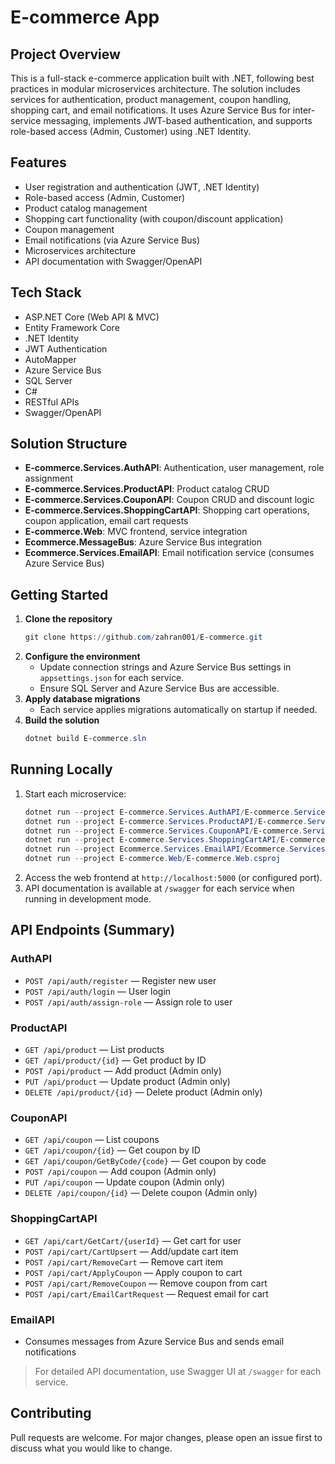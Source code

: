 # E-commerce App

## Project Overview
This is a full-stack e-commerce application built with .NET, following best practices in modular microservices architecture. The solution includes services for authentication, product management, coupon handling, shopping cart, and email notifications. It uses Azure Service Bus for inter-service messaging, implements JWT-based authentication, and supports role-based access (Admin, Customer) using .NET Identity.

## Features
- User registration and authentication (JWT, .NET Identity)
- Role-based access (Admin, Customer)
- Product catalog management
- Shopping cart functionality (with coupon/discount application)
- Coupon management
- Email notifications (via Azure Service Bus)
- Microservices architecture
- API documentation with Swagger/OpenAPI

## Tech Stack
- ASP.NET Core (Web API & MVC)
- Entity Framework Core
- .NET Identity
- JWT Authentication
- AutoMapper
- Azure Service Bus
- SQL Server
- C#
- RESTful APIs
- Swagger/OpenAPI

## Solution Structure
- **E-commerce.Services.AuthAPI**: Authentication, user management, role assignment
- **E-commerce.Services.ProductAPI**: Product catalog CRUD
- **E-commerce.Services.CouponAPI**: Coupon CRUD and discount logic
- **E-commerce.Services.ShoppingCartAPI**: Shopping cart operations, coupon application, email cart requests
- **E-commerce.Web**: MVC frontend, service integration
- **Ecommerce.MessageBus**: Azure Service Bus integration
- **Ecommerce.Services.EmailAPI**: Email notification service (consumes Azure Service Bus)

## Getting Started
1. **Clone the repository**
   ```powershell
   git clone https://github.com/zahran001/E-commerce.git
   ```
2. **Configure the environment**
   - Update connection strings and Azure Service Bus settings in `appsettings.json` for each service.
   - Ensure SQL Server and Azure Service Bus are accessible.
3. **Apply database migrations**
   - Each service applies migrations automatically on startup if needed.
4. **Build the solution**
   ```powershell
   dotnet build E-commerce.sln
   ```

## Running Locally
1. Start each microservice:
   ```powershell
   dotnet run --project E-commerce.Services.AuthAPI/E-commerce.Services.AuthAPI.csproj
   dotnet run --project E-commerce.Services.ProductAPI/E-commerce.Services.ProductAPI.csproj
   dotnet run --project E-commerce.Services.CouponAPI/E-commerce.Services.CouponAPI.csproj
   dotnet run --project E-commerce.Services.ShoppingCartAPI/E-commerce.Services.ShoppingCartAPI.csproj
   dotnet run --project Ecommerce.Services.EmailAPI/Ecommerce.Services.EmailAPI.csproj
   dotnet run --project E-commerce.Web/E-commerce.Web.csproj
   ```
2. Access the web frontend at `http://localhost:5000` (or configured port).
3. API documentation is available at `/swagger` for each service when running in development mode.

## API Endpoints (Summary)

### AuthAPI
- `POST /api/auth/register` — Register new user
- `POST /api/auth/login` — User login
- `POST /api/auth/assign-role` — Assign role to user

### ProductAPI
- `GET /api/product` — List products
- `GET /api/product/{id}` — Get product by ID
- `POST /api/product` — Add product (Admin only)
- `PUT /api/product` — Update product (Admin only)
- `DELETE /api/product/{id}` — Delete product (Admin only)

### CouponAPI
- `GET /api/coupon` — List coupons
- `GET /api/coupon/{id}` — Get coupon by ID
- `GET /api/coupon/GetByCode/{code}` — Get coupon by code
- `POST /api/coupon` — Add coupon (Admin only)
- `PUT /api/coupon` — Update coupon (Admin only)
- `DELETE /api/coupon/{id}` — Delete coupon (Admin only)

### ShoppingCartAPI
- `GET /api/cart/GetCart/{userId}` — Get cart for user
- `POST /api/cart/CartUpsert` — Add/update cart item
- `POST /api/cart/RemoveCart` — Remove cart item
- `POST /api/cart/ApplyCoupon` — Apply coupon to cart
- `POST /api/cart/RemoveCoupon` — Remove coupon from cart
- `POST /api/cart/EmailCartRequest` — Request email for cart

### EmailAPI
- Consumes messages from Azure Service Bus and sends email notifications

> For detailed API documentation, use Swagger UI at `/swagger` for each service.

## Contributing
Pull requests are welcome. For major changes, please open an issue first to discuss what you would like to change.